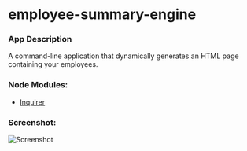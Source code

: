 # employee-summary-engine

### App Description
A command-line application that dynamically generates an HTML page containing your employees. 

### Node Modules:
* [Inquirer](https://www.npmjs.com/package/inquirer)

### Screenshot:
![Screenshot](../assets/screenshot.png)
